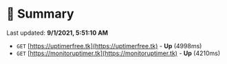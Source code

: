 # 📖 Summary
Last updated: **9/1/2021, 5:51:10 AM**

- `GET` [https://uptimerfree.tk](https://uptimerfree.tk) - **Up** (4998ms)
- `GET` [https://monitoruptimer.tk](https://monitoruptimer.tk) - **Up** (4210ms)
